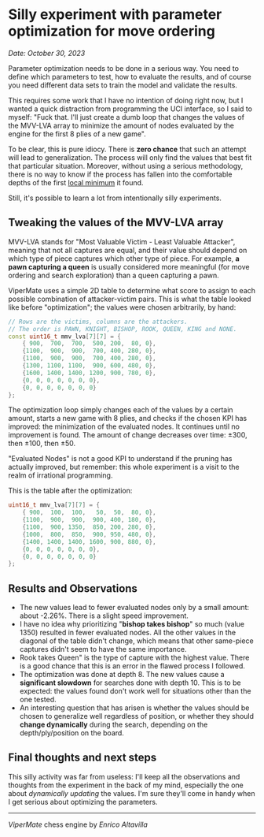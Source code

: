 # Silly experiment with parameter optimization for move ordering

*Date: October 30, 2023*

Parameter optimization needs to be done in a serious way. You need to define which parameters to test, how to evaluate the results, and of course you need different data sets to train the model and validate the results.

This requires some work that I have no intention of doing right now, but I wanted a quick distraction from programming the UCI interface, so I said to myself: "Fuck that. I'll just create a dumb loop that changes the values of the MVV-LVA array to minimize the amount of nodes evaluated by the engine for the first 8 plies of a new game".

To be clear, this is pure idiocy. There is **zero chance** that such an attempt will lead to generalization. The process will only find the values that best fit that particular situation. Moreover, without using a serious methodology, there is no way to know if the process has fallen into the comfortable depths of the first [local minimum](https://en.wikipedia.org/wiki/Maximum_and_minimum) it found.

Still, it's possible to learn a lot from intentionally silly experiments.

## Tweaking the values of the MVV-LVA array

MVV-LVA stands for "Most Valuable Victim - Least Valuable Attacker", meaning that not all captures are equal, and their value should depend on which type of piece captures which other type of piece. For example, **a pawn capturing a queen** is usually considered more meaningful (for move ordering and search exploration) than a queen capturing a pawn.

ViperMate uses a simple 2D table to determine what score to assign to each possible combination of attacker-victim pairs. This is what the table looked like before "optimization"; the values were chosen arbitrarily, by hand:

```cpp
// Rows are the victims, columns are the attackers.
// The order is PAWN, KNIGHT, BISHOP, ROOK, QUEEN, KING and NONE.
const uint16_t mmv_lva[7][7] = {
    { 900,  700,  700,  500, 200,  80, 0},
    {1100,  900,  900,  700, 400, 280, 0},
    {1100,  900,  900,  700, 400, 280, 0},
    {1300, 1100, 1100,  900, 600, 480, 0},
    {1600, 1400, 1400, 1200, 900, 780, 0},
    {0, 0, 0, 0, 0, 0, 0},
    {0, 0, 0, 0, 0, 0, 0}
};
```

The optimization loop simply changes each of the values by a certain amount, starts a new game with 8 plies, and checks if the chosen KPI has improved: the minimization of the evaluated nodes. It continues until no improvement is found. The amount of change decreases over time: ±300, then ±100, then ±50.

"Evaluated Nodes" is not a good KPI to understand if the pruning has actually improved, but remember: this whole experiment is a visit to the realm of irrational programming.

This is the table after the optimization:

```cpp
uint16_t mmv_lva[7][7] = {
    { 900,  100,  100,   50,  50,  80, 0},
    {1100,  900,  900,  900, 400, 180, 0},
    {1100,  900, 1350,  850, 200, 280, 0},
    {1000,  800,  850,  900, 950, 480, 0},
    {1400, 1400, 1400, 1600, 900, 880, 0},
    {0, 0, 0, 0, 0, 0, 0},
    {0, 0, 0, 0, 0, 0, 0}
};
```

## Results and Observations

* The new values lead to fewer evaluated nodes only by a small amount: about -2.26%. There is a slight speed improvement.
* I have no idea why prioritizing "**bishop takes bishop**" so much (value 1350) resulted in fewer evaluated nodes. All the other values in the diagonal of the table didn't change, which means that other same-piece captures didn't seem to have the same importance.
* Rook takes Queen" is the type of capture with the highest value. There is a good chance that this is an error in the flawed process I followed.
* The optimization was done at depth 8. The new values cause a **significant slowdown** for searches done with depth 10. This is to be expected: the values found don't work well for situations other than the one tested.
* An interesting question that has arisen is whether the values should be chosen to generalize well regardless of position, or whether they should **change dynamically** during the search, depending on the depth/ply/position on the board.

## Final thoughts and next steps

This silly activity was far from useless: I'll keep all the observations and thoughts from the experiment in the back of my mind, especially the one about *dynamically updating* the values. I'm sure they'll come in handy when I get serious about optimizing the parameters.

---

*ViperMate* chess engine by *Enrico Altavilla*